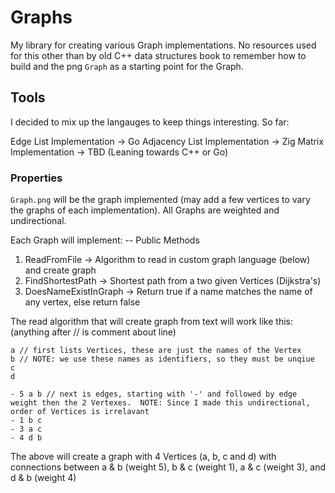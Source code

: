 # Graphs

My library for creating various Graph implementations.  No resources used for this other than by old C++ data structures book to remember how to build and the png `Graph` as a starting point for the Graph.

## Tools

I decided to mix up the langauges to keep things interesting. So far:

Edge List Implementation -> Go
Adjacency List Implementation -> Zig 
Matrix Implementation -> TBD (Leaning towards C++ or Go)

### Properties

`Graph.png` will be the graph implemented (may add a few vertices to vary the graphs of each implementation).  All Graphs are weighted and undirectional.

Each Graph will implement:
-- Public Methods
1. ReadFromFile -> Algorithm to read in custom graph language (below) and create graph
2. FindShortestPath -> Shortest path from a two given Vertices (Dijkstra's)
3. DoesNameExistInGraph -> Return true if a name matches the name of any vertex, else return false

The read algorithm that will create graph from text will work like this: (anything after // is comment about line)

```
a // first lists Vertices, these are just the names of the Vertex
b // NOTE: we use these names as identifiers, so they must be unqiue
c
d

- 5 a b // next is edges, starting with '-' and followed by edge weight then the 2 Vertexes.  NOTE: Since I made this undirectional, order of Vertices is irrelavant
- 1 b c 
- 3 a c
- 4 d b
```

The above will create a graph with 4 Vertices (a, b, c and d) with connections between a & b (weight 5), b & c (weight 1), a & c (weight 3), and d & b (weight 4)